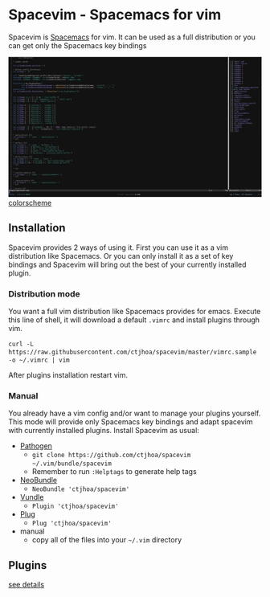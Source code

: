 # Spacevim - Spacemacs for vim

Spacevim is [Spacemacs](https://github.com/syl20bnr/spacemacs) for vim.
It can be used as a full distribution or you can get only the Spacemacs key bindings

![screenshot](screenshot.png)
[colorscheme](https://github.com/ctjhoa/miro8)

## Installation

Spacevim provides 2 ways of using it. First you can use it as a vim distribution like Spacemacs.
Or you can only install it as a set of key bindings and Spacevim will bring out the best of your currently installed plugin.

### Distribution mode

You want a full vim distribution like Spacemacs provides for emacs.
Execute this line of shell, it will download a default `.vimrc` and install
plugins through vim.

```shell
curl -L https://raw.githubusercontent.com/ctjhoa/spacevim/master/vimrc.sample -o ~/.vimrc | vim
```

After plugins installation restart vim.

### Manual

You already have a vim config and/or want to manage your plugins yourself.
This mode will provide only Spacemacs key bindings and adapt spacevim with currently installed plugins.
Install Spacevim as usual:

* [Pathogen](https://github.com/tpope/vim-pathogen)
  * `git clone https://github.com/ctjhoa/spacevim ~/.vim/bundle/spacevim`
  * Remember to run `:Helptags` to generate help tags
* [NeoBundle](https://github.com/Shougo/neobundle.vim)
  * `NeoBundle 'ctjhoa/spacevim'`
* [Vundle](https://github.com/gmarik/vundle)
  * `Plugin 'ctjhoa/spacevim'`
* [Plug](https://github.com/junegunn/vim-plug)
  * `Plug 'ctjhoa/spacevim'`
* manual
  * copy all of the files into your `~/.vim` directory

## Plugins

[see details](PLUGINS.md)
